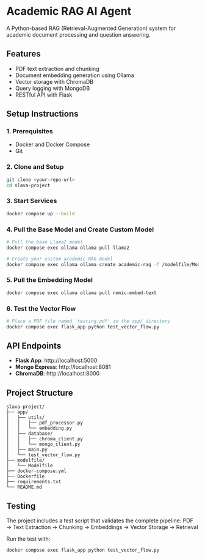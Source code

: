 # Academic RAG AI Agent

A Python-based RAG (Retrieval-Augmented Generation) system for academic document processing and question answering.

## Features

- PDF text extraction and chunking
- Document embedding generation using Ollama
- Vector storage with ChromaDB
- Query logging with MongoDB
- RESTful API with Flask

## Setup Instructions

### 1. Prerequisites
- Docker and Docker Compose
- Git

### 2. Clone and Setup
```bash
git clone <your-repo-url>
cd slava-project
```

### 3. Start Services
```bash
docker compose up --build
```

### 4. Pull the Base Model and Create Custom Model
```bash
# Pull the base Llama2 model
docker compose exec ollama ollama pull llama2

# Create your custom academic RAG model
docker compose exec ollama ollama create academic-rag -f /modelfile/Modelfile
```

### 5. Pull the Embedding Model
```bash
docker compose exec ollama ollama pull nomic-embed-text
```

### 6. Test the Vector Flow
```bash
# Place a PDF file named 'testing.pdf' in the app/ directory
docker compose exec flask_app python test_vector_flow.py
```

## API Endpoints

- **Flask App**: http://localhost:5000
- **Mongo Express**: http://localhost:8081
- **ChromaDB**: http://localhost:8000

## Project Structure

```
slava-project/
├── app/
│   ├── utils/
│   │   ├── pdf_processor.py
│   │   └── embedding.py
│   ├── database/
│   │   ├── chroma_client.py
│   │   └── mongo_client.py
│   ├── main.py
│   └── test_vector_flow.py
├── modelfile/
│   └── Modelfile
├── docker-compose.yml
├── Dockerfile
├── requirements.txt
└── README.md
```

## Testing

The project includes a test script that validates the complete pipeline:
PDF → Text Extraction → Chunking → Embeddings → Vector Storage → Retrieval

Run the test with:
```bash
docker compose exec flask_app python test_vector_flow.py
```